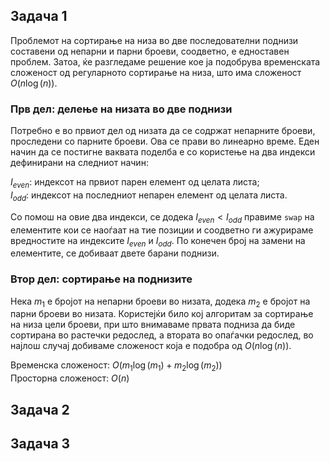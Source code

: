 ## Задача 1
Проблемот на сортирање на низа во две последователни поднизи составени од непарни и парни броеви, соодветно, е едноставен проблем. Затоа, ќе разгледаме решение кое ја подобрува временската сложеност од регуларното сортирање на низа, што има сложеност $O(n \log (n))$.

### Прв дел: делење на низата во две поднизи
Потребно е во првиот дел од низата да се содржат непарните броеви, проследени со парните броеви. Ова се прави во линеарно време. Еден начин да се постигне ваквата поделба е со користење на два индекси дефинирани на следниот начин:

$I_{even}$: индексот на првиот парен елемент од целата листа;\
$I_{odd}$: индексот на последниот непарен елемент од целата листа.
 
Со помош на овие два индекси, се додека $I_{even} < I_{odd}$ правиме `swap` на елементите кои се наоѓаат на тие позиции и соодветно ги ажурираме вредностите на индексите $I_{even}$ и $I_{odd}$. По конечен број на замени на елементите, се добиваат двете барани поднизи.

### Втор дел: сортирање на поднизите
Нека $m_1$ е бројот на непарни броеви во низата, додека $m_2$ е бројот на парни броеви во низата. Користејќи било кој алгоритам за сортирање на низа цели броеви, при што внимаваме првата подниза да биде сортирана во растечки редослед, а втората во опаѓачки редослед, во најлош случај добиваме сложеност која е подобра од  $O(n \log (n))$.

Временска сложеност: $O(m_1 \log (m_1 ) + m_2 \log (m_2))$\
Просторна сложеност: $O(n)$

## Задача 2

## Задача 3

